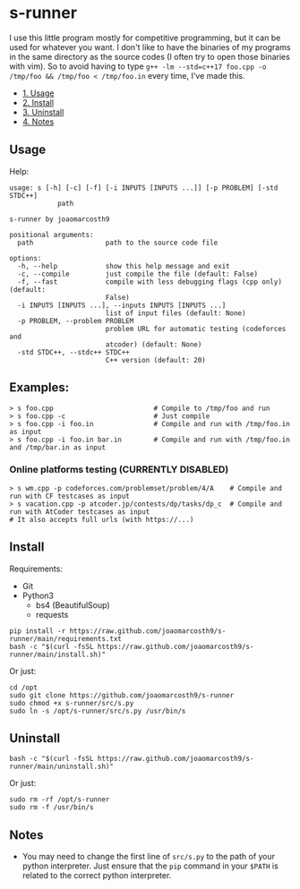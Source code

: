 # s-runner
I use this little program mostly for competitive programming, but it can be used for whatever you want.
I don't like to have the binaries of my programs in the same directory as the source codes (I often try to open those binaries with vim). So to avoid having to type `g++ -lm --std=c++17 foo.cpp -o /tmp/foo && /tmp/foo < /tmp/foo.in` every time, I've made this.

- [1. Usage](#usage)
- [2. Install](#install)
- [3. Uninstall](#uninstall)
- [4. Notes](#notes)

## Usage
Help:
```
usage: s [-h] [-c] [-f] [-i INPUTS [INPUTS ...]] [-p PROBLEM] [-std STDC++]
            path

s-runner by joaomarcosth9

positional arguments:
  path                  path to the source code file

options:
  -h, --help            show this help message and exit
  -c, --compile         just compile the file (default: False)
  -f, --fast            compile with less debugging flags (cpp only) (default:
                        False)
  -i INPUTS [INPUTS ...], --inputs INPUTS [INPUTS ...]
                        list of input files (default: None)
  -p PROBLEM, --problem PROBLEM
                        problem URL for automatic testing (codeforces and
                        atcoder) (default: None)
  -std STDC++, --stdc++ STDC++
                        C++ version (default: 20)
```
## Examples:
``` 
> s foo.cpp                         # Compile to /tmp/foo and run
> s foo.cpp -c                      # Just compile
> s foo.cpp -i foo.in               # Compile and run with /tmp/foo.in as input
> s foo.cpp -i foo.in bar.in        # Compile and run with /tmp/foo.in and /tmp/bar.in as input
```
### Online platforms testing (CURRENTLY DISABLED)
```
> s wm.cpp -p codeforces.com/problemset/problem/4/A    # Compile and run with CF testcases as input
> s vacation.cpp -p atcoder.jp/contests/dp/tasks/dp_c  # Compile and run with AtCoder testcases as input
# It also accepts full urls (with https://...) 
```
## Install
Requirements:
- Git
- Python3
  - bs4 (BeautifulSoup)
  - requests
```
pip install -r https://raw.github.com/joaomarcosth9/s-runner/main/requirements.txt
bash -c "$(curl -fsSL https://raw.github.com/joaomarcosth9/s-runner/main/install.sh)"
```
Or just:
```
cd /opt
sudo git clone https://github.com/joaomarcosth9/s-runner
sudo chmod +x s-runner/src/s.py
sudo ln -s /opt/s-runner/src/s.py /usr/bin/s
```

## Uninstall
```
bash -c "$(curl -fsSL https://raw.github.com/joaomarcosth9/s-runner/main/uninstall.sh)"
```
Or just:
```
sudo rm -rf /opt/s-runner
sudo rm -f /usr/bin/s
```

## Notes
- You may need to change the first line of `src/s.py` to the path of your python interpreter. Just ensure that the `pip` command in your `$PATH` is related to the correct python interpreter.
